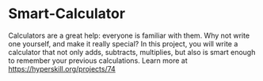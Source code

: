 # Smart-Calculator
Calculators are a great help: everyone is familiar with them. Why not write one yourself, and make it really special? In this project, you will write a calculator that not only adds, subtracts, multiplies, but also is smart enough to remember your previous calculations.
Learn more at https://hyperskill.org/projects/74
